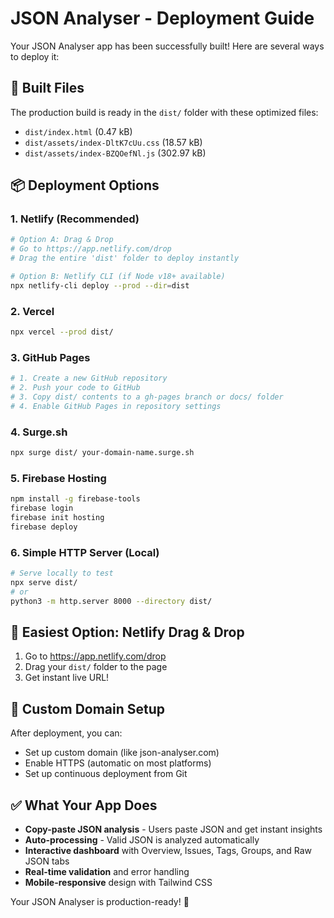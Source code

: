 # JSON Analyser - Deployment Guide

Your JSON Analyser app has been successfully built! Here are several ways to deploy it:

## 🚀 Built Files
The production build is ready in the `dist/` folder with these optimized files:
- `dist/index.html` (0.47 kB)  
- `dist/assets/index-DltK7cUu.css` (18.57 kB)
- `dist/assets/index-BZQOefNl.js` (302.97 kB)

## 📦 Deployment Options

### 1. **Netlify (Recommended)**
```bash
# Option A: Drag & Drop
# Go to https://app.netlify.com/drop
# Drag the entire 'dist' folder to deploy instantly

# Option B: Netlify CLI (if Node v18+ available)
npx netlify-cli deploy --prod --dir=dist
```

### 2. **Vercel**
```bash
npx vercel --prod dist/
```

### 3. **GitHub Pages**
```bash
# 1. Create a new GitHub repository
# 2. Push your code to GitHub
# 3. Copy dist/ contents to a gh-pages branch or docs/ folder
# 4. Enable GitHub Pages in repository settings
```

### 4. **Surge.sh**
```bash
npx surge dist/ your-domain-name.surge.sh
```

### 5. **Firebase Hosting**
```bash
npm install -g firebase-tools
firebase login
firebase init hosting
firebase deploy
```

### 6. **Simple HTTP Server (Local)**
```bash
# Serve locally to test
npx serve dist/
# or
python3 -m http.server 8000 --directory dist/
```

## 🎯 **Easiest Option: Netlify Drag & Drop**

1. Go to https://app.netlify.com/drop
2. Drag your `dist/` folder to the page
3. Get instant live URL!

## 🔧 **Custom Domain Setup**

After deployment, you can:
- Set up custom domain (like json-analyser.com)
- Enable HTTPS (automatic on most platforms)
- Set up continuous deployment from Git

## ✅ **What Your App Does**

- **Copy-paste JSON analysis** - Users paste JSON and get instant insights
- **Auto-processing** - Valid JSON is analyzed automatically
- **Interactive dashboard** with Overview, Issues, Tags, Groups, and Raw JSON tabs
- **Real-time validation** and error handling
- **Mobile-responsive** design with Tailwind CSS

Your JSON Analyser is production-ready! 🎉
